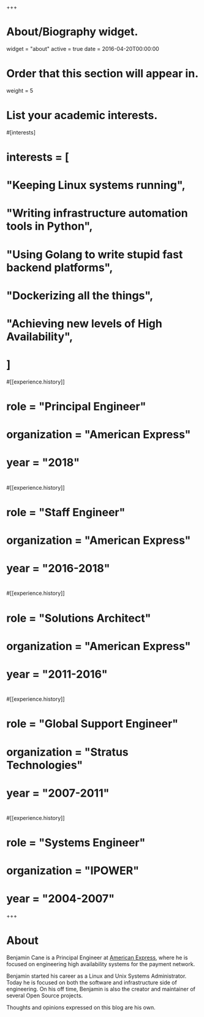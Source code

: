 +++
# About/Biography widget.
widget = "about"
active = true
date = 2016-04-20T00:00:00

# Order that this section will appear in.
weight = 5

# List your academic interests.
#[interests]
#  interests = [
#    "Keeping Linux systems running",
#    "Writing infrastructure automation tools in Python",
#    "Using Golang to write stupid fast backend platforms",
#    "Dockerizing all the things",
#    "Achieving new levels of High Availability",
#  ]

#[[experience.history]]
#  role = "Principal Engineer"
#  organization = "American Express"
#  year = "2018"
#
#[[experience.history]]
#  role = "Staff Engineer"
#  organization = "American Express"
#  year = "2016-2018"
#
#[[experience.history]]
#  role = "Solutions Architect"
#  organization = "American Express"
#  year = "2011-2016"
#
#[[experience.history]]
#  role = "Global Support Engineer"
#  organization = "Stratus Technologies"
#  year = "2007-2011"
#
#[[experience.history]]
#  role = "Systems Engineer"
#  organization = "IPOWER"
#  year = "2004-2007"

+++

# About

Benjamin Cane is a Principal Engineer at [American Express](https://americanexpress.io), where he is focused on engineering high availability systems for the payment network. 

Benjamin started his career as a Linux and Unix Systems Administrator. Today he is focused on both the software and infrastructure side of engineering. On his off time, Benjamin is also the creator and maintainer of several Open Source projects.

Thoughts and opinions expressed on this blog are his own.
